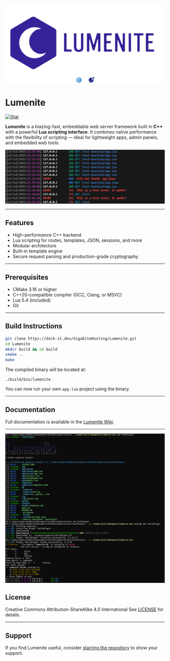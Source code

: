 ![Banner](.readme/banner.png)

# Lumenite

[![Star](https://img.shields.io/github/stars/OusmBlueNinja/Lumenite?style=)](https://github.com/OusmBlueNinja/Lumenite/stargazers)

**Lumenite** is a blazing-fast, embeddable web server framework built in **C++** with a powerful **Lua scripting
interface**.
It combines native performance with the flexibility of scripting — ideal for lightweight apps, admin panels, and
embedded web tools.

![Screenshot](.readme/img.png)

---

## Features

* High-performance C++ backend
* Lua scripting for routes, templates, JSON, sessions, and more
* Modular architecture
* Built-in template engine
* Secure request parsing and production-grade cryptography

---

## Prerequisites

* CMake 3.16 or higher
* C++20-compatible compiler (GCC, Clang, or MSVC)
* Lua 5.4 (included)
* Git

---

## Build Instructions

```bash
git clone https://dock-it.dev/GigabiteHosting/Lumenite.git
cd Lumenite
mkdir build && cd build
cmake ..
make
```

The compiled binary will be located at:

```
./build/bin/lumenite
```

You can now run your own `app.lua` project using the binary.

---

## Documentation

Full documentation is available in the [Lumenite Wiki](https://dock-it.dev/GigabiteHosting/Lumenite/wiki).

---

![img.png](.readme/cli.png)

## License

Creative Commons Attribution-ShareAlike 4.0 International
See [LICENSE](./LICENSE) for details.

---

## Support

If you find Lumenite useful, consider [starring the repository](https://github.com/OusmBlueNinja/Lumenite) to show your
support.
